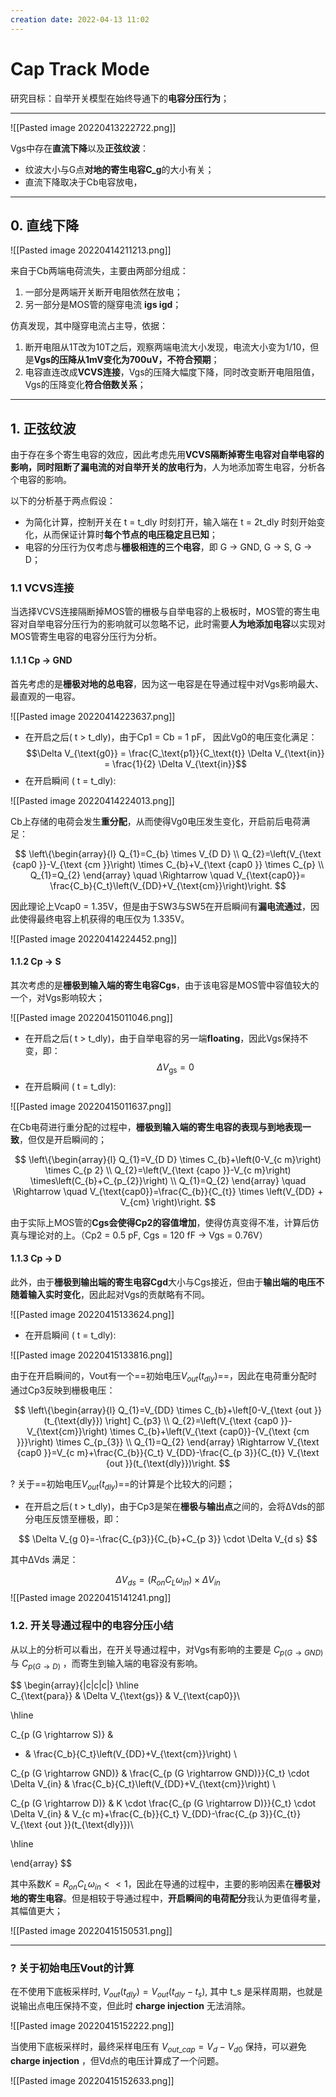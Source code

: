 ```yaml
---
creation date: 2022-04-13 11:02
---
```


# Cap Track Mode
研究目标：自举开关模型在始终导通下的**电容分压行为**；

---


![[Pasted image 20220413222722.png]]

Vgs中存在**直流下降**以及**正弦纹波**：
- 纹波大小与G点**对地的寄生电容C_g**的大小有关；
- 直流下降取决于Cb电容放电，

---

## 0. 直线下降

![[Pasted image 20220414211213.png]]

 来自于Cb两端电荷流失，主要由两部分组成：
 1. 一部分是两端开关断开电阻依然在放电；
 2. 另一部分是MOS管的隧穿电流 **igs igd**；

仿真发现，其中隧穿电流占主导，依据：
1. 断开电阻从1T改为10T之后，观察两端电流大小发现，电流大小变为1/10，但是**Vgs的压降从1mV变化为700uV，不符合预期**；
2. 电容直连改成**VCVS连接**，Vgs的压降大幅度下降，同时改变断开电阻阻值，Vgs的压降变化**符合倍数关系**；

---

## 1. 正弦纹波

由于存在多个寄生电容的效应，因此考虑先用**VCVS隔断掉寄生电容对自举电容的影响，同时阻断了漏电流的对自举开关的放电行为**，人为地添加寄生电容，分析各个电容的影响。

以下的分析基于两点假设：
- 为简化计算，控制开关在 t = t\_dly 时刻打开，输入端在 t = 2t\_dly 时刻开始变化，从而保证计算时**每个节点的电压稳定且已知**；
- 电容的分压行为仅考虑与**栅极相连的三个电容**，即 G -> GND, G -> S, G -> D；

### 1.1 VCVS连接

当选择VCVS连接隔断掉MOS管的栅极与自举电容的上极板时，MOS管的寄生电容对自举电容分压行为的影响就可以忽略不记，此时需要**人为地添加电容**以实现对MOS管寄生电容的电容分压行为分析。

#### 1.1.1 Cp -> GND

首先考虑的是**栅极对地的总电容**，因为这一电容是在导通过程中对Vgs影响最大、最直观的一电容。

![[Pasted image 20220414223637.png]]

- 在开启之后( t > t\_dly)，由于Cp1 = Cb = 1 pF， 因此Vg0的电压变化满足：
$$\Delta V_{\text{g0}} = \frac{C_\text{p1}}{C_\text{t}} \Delta V_{\text{in}} = \frac{1}{2} \Delta V_{\text{in}}$$
- 在开启瞬间 ( t = t\_dly):

![[Pasted image 20220414224013.png]]

Cb上存储的电荷会发生**重分配**，从而使得Vg0电压发生变化，开启前后电荷满足：

$$
\left\{\begin{array}{l}
Q_{1}=C_{b} \times V_{D D} \\
Q_{2}=\left(V_{\text {cap0 }}-V_{\text {cm }}\right) \times C_{b}+V_{\text {cap0 }} \times C_{p} \\
Q_{1}=Q_{2}
\end{array} \quad \Rightarrow \quad V_{\text{cap0}}= \frac{C_b}{C_t}\left(V_{DD}+V_{\text{cm}}\right)\right.
$$

因此理论上Vcap0 = 1.35V，但是由于SW3与SW5在开启瞬间有**漏电流通过**，因此使得最终电容上机获得的电压仅为 1.335V。

![[Pasted image 20220414224452.png]]

#### 1.1.2 Cp -> S

其次考虑的是**栅极到输入端的寄生电容Cgs**，由于该电容是MOS管中容值较大的一个，对Vgs影响较大；

![[Pasted image 20220415011046.png]]

- 在开启之后( t > t\_dly)，由于自举电容的另一端**floating**，因此Vgs保持不变，即：
$$\Delta V_{\text{gs}} = 0$$
- 在开启瞬间 ( t = t\_dly):

![[Pasted image 20220415011637.png]]

在Cb电荷进行重分配的过程中，**栅极到输入端的寄生电容的表现与到地表现一致**，但仅是开启瞬间的；

$$
\left\{\begin{array}{l}
Q_{1}=V_{D D} \times C_{b}+\left(0-V_{c m}\right) \times C_{p 2} \\
Q_{2}=\left(V_{\text {capo }}-V_{c m}\right) \times\left(C_{b}+C_{p_{2}}\right) \\
Q_{1}=Q_{2}
\end{array} \quad \Rightarrow \quad V_{\text{cap0}}=\frac{C_{b}}{C_{t}} \times \left(V_{DD} + V_{cm} \right)\right.
$$

由于实际上MOS管的**Cgs会使得Cp2的容值增加**，使得仿真变得不准，计算后仿真与理论对的上。（Cp2 = 0.5 pF, Cgs = 120 fF -> Vgs = 0.76V）

#### 1.1.3 Cp -> D

此外，由于**栅极到输出端的寄生电容Cgd**大小与Cgs接近，但由于**输出端的电压不随着输入实时变化**，因此起对Vgs的贡献略有不同。

![[Pasted image 20220415133624.png]]

- 在开启瞬间 ( t = t\_dly):

![[Pasted image 20220415133816.png]]

由于在开启瞬间的，Vout有一个==初始电压${V_{out}(t_{dly})}$==，因此在电荷重分配时通过Cp3反映到栅极电压：

$$
\left\{\begin{array}{l}
Q_{1}=V_{DD} \times C_{b}+\left[0-V_{\text {out }}(t_{\text{dly}}) \right] C_{p3} \\
Q_{2}=\left(V_{\text {cap0 }}-V_{\text{cm}}\right) \times C_{b}+\left(V_{\text {cap0}}-{V_{\text {cm }}}\right) \times C_{p_{3}} \\
Q_{1}=Q_{2}
\end{array} \Rightarrow V_{\text {cap0 }}=V_{c m}+\frac{C_{b}}{C_t} V_{DD}-\frac{C_{p 3}}{C_{t}} V_{\text {out }}(t_{\text{dly}})\right.
$$

? 关于==初始电压${V_{out}(t_{dly})}$==的计算是个比较大的问题；

- 在开启之后( t > t\_dly)，由于Cp3是架在**栅极与输出点**之间的，会将ΔVds的部分电压反馈至栅极，即：

$$
\Delta V_{g 0}=-\frac{C_{p3}}{C_{b}+C_{p 3}} \cdot \Delta V_{d s}
$$

其中ΔVds 满足：

$$
\Delta V_{ds} = \left( R_{on} C_{L} \omega _{in} \right) \times\Delta V_{in} 
$$
![[Pasted image 20220415141241.png]]


### 1.2. 开关导通过程中的电容分压小结

从以上的分析可以看出，在开关导通过程中，对Vgs有影响的主要是 $C_{p (G \rightarrow GND)}$  与  $C_{p (G \rightarrow D)}$ ，而寄生到输入端的电容没有影响。


$$
\begin{array}{|c|c|c|}
\hline  
C_{\text{para}}   & \Delta V_{\text{gs}} & V_{\text{cap0}}\\

\hline 

C_{p (G \rightarrow S)} & 
- & 
\frac{C_b}{C_t}\left(V_{DD}+V_{\text{cm}}\right) \\

C_{p (G \rightarrow GND)} & 
\frac{C_{p (G \rightarrow GND)}}{C_t} \cdot \Delta V_{in} &
\frac{C_b}{C_t}\left(V_{DD}+V_{\text{cm}}\right) \\

C_{p (G \rightarrow D)} &
K \cdot \frac{C_{p (G \rightarrow D)}}{C_t} \cdot \Delta V_{in} & 
V_{c m}+\frac{C_{b}}{C_t} V_{DD}-\frac{C_{p 3}}{C_{t}} V_{\text {out }}(t_{\text{dly}})\\

\hline

\end{array}
$$

其中系数$K =  R_{on} C_{L} \omega _{in} << 1$，因此在导通的过程中，主要的影响因素在**栅极对地的寄生电容**。但是相较于导通过程中，**开启瞬间的电荷配分**我认为更值得考量，其幅值更大；

![[Pasted image 20220415150531.png]]



---

### ? 关于初始电压Vout的计算

在不使用下底板采样时, ${V_{out}(t_{dly})} = V_{out}(t_{dly} - t_{s})$, 其中 t_s 是采样周期，也就是说输出点电压保持不变，但此时 **charge injection** 无法消除。

![[Pasted image 20220415152222.png]]

当使用下底板采样时，最终采样电压有 $V_{out\_cap} = V_d - V_{d0}$ 保持，可以避免 **charge injection** ，但Vd点的电压计算成了一个问题。

![[Pasted image 20220415152633.png]]